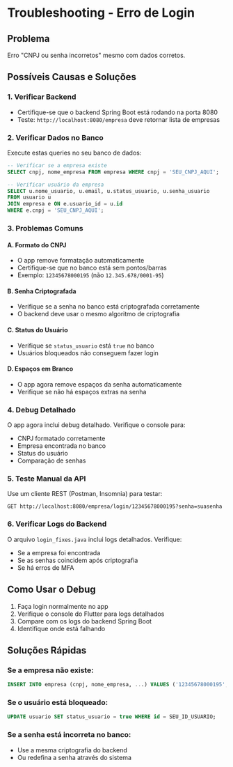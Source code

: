 # Troubleshooting - Erro de Login

## Problema
Erro "CNPJ ou senha incorretos" mesmo com dados corretos.

## Possíveis Causas e Soluções

### 1. **Verificar Backend**
- Certifique-se que o backend Spring Boot está rodando na porta 8080
- Teste: `http://localhost:8080/empresa` deve retornar lista de empresas

### 2. **Verificar Dados no Banco**
Execute estas queries no seu banco de dados:

```sql
-- Verificar se a empresa existe
SELECT cnpj, nome_empresa FROM empresa WHERE cnpj = 'SEU_CNPJ_AQUI';

-- Verificar usuário da empresa
SELECT u.nome_usuario, u.email, u.status_usuario, u.senha_usuario 
FROM usuario u 
JOIN empresa e ON e.usuario_id = u.id 
WHERE e.cnpj = 'SEU_CNPJ_AQUI';
```

### 3. **Problemas Comuns**

#### A. **Formato do CNPJ**
- O app remove formatação automaticamente
- Certifique-se que no banco está sem pontos/barras
- Exemplo: `12345678000195` (não `12.345.678/0001-95`)

#### B. **Senha Criptografada**
- Verifique se a senha no banco está criptografada corretamente
- O backend deve usar o mesmo algoritmo de criptografia

#### C. **Status do Usuário**
- Verifique se `status_usuario` está `true` no banco
- Usuários bloqueados não conseguem fazer login

#### D. **Espaços em Branco**
- O app agora remove espaços da senha automaticamente
- Verifique se não há espaços extras na senha

### 4. **Debug Detalhado**
O app agora inclui debug detalhado. Verifique o console para:
- CNPJ formatado corretamente
- Empresa encontrada no banco
- Status do usuário
- Comparação de senhas

### 5. **Teste Manual da API**
Use um cliente REST (Postman, Insomnia) para testar:

```
GET http://localhost:8080/empresa/login/12345678000195?senha=suasenha
```

### 6. **Verificar Logs do Backend**
O arquivo `login_fixes.java` inclui logs detalhados. Verifique:
- Se a empresa foi encontrada
- Se as senhas coincidem após criptografia
- Se há erros de MFA

## Como Usar o Debug

1. Faça login normalmente no app
2. Verifique o console do Flutter para logs detalhados
3. Compare com os logs do backend Spring Boot
4. Identifique onde está falhando

## Soluções Rápidas

### Se a empresa não existe:
```sql
INSERT INTO empresa (cnpj, nome_empresa, ...) VALUES ('12345678000195', 'Sua Empresa', ...);
```

### Se o usuário está bloqueado:
```sql
UPDATE usuario SET status_usuario = true WHERE id = SEU_ID_USUARIO;
```

### Se a senha está incorreta no banco:
- Use a mesma criptografia do backend
- Ou redefina a senha através do sistema